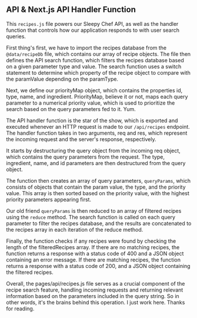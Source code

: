 ## __API & Next.js API Handler Function__

This `recipes.js` file powers our Sleepy Chef API, as well as the handler function that controls how our application responds to with user search queries.

First thing's first, we have to import the recipes database from the `@data/recipeDb` file, which contains our array of recipe objects. The file then defines the API search function, which filters the recipes database based on a given parameter type and value. The search function uses a switch statement to determine which property of the recipe object to compare with the paramValue depending on the paramType.

Next, we define our priorityMap object, which contains the properties id, type, name, and ingredient. PriorityMap, believe it or not, maps each query parameter to a numerical priority value, which is used to prioritize the search based on the query parameters fed to it. Yum.

The API handler function is the star of the show, which is exported and executed whenever an HTTP request is made to our `/api/recipes` endpoint. The handler function takes in two arguments, req and res, which represent the incoming request and the server's response, respectively. 

It starts by destructuring the query object from the incoming req object, which contains the query parameters from the request. The type, ingredient, name, and id parameters are then destructured from the query object.

The function then creates an array of query parameters, `queryParams`, which consists of objects that contain the param value, the type, and the priority value. This array is then sorted based on the priority value, with the highest priority parameters appearing first.

Our old friend `queryParams` is then reduced to an array of filtered recipes using the `reduce` method. The search function is called on each query parameter to filter the recipes database, and the results are concatenated to the recipes array in each iteration of the reduce method.

Finally, the function checks if any recipes were found by checking the length of the filteredRecipes array. If there are no matching recipes, the function returns a response with a status code of 400 and a JSON object containing an error message. If there are matching recipes, the function returns a response with a status code of 200, and a JSON object containing the filtered recipes.

Overall, the pages/api/recipes.js file serves as a crucial component of the recipe search feature, handling incoming requests and returning relevant information based on the parameters included in the query string. So in other words, it's the brains behind this operation. I just work here. Thanks for reading.